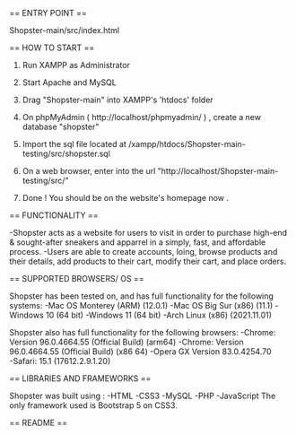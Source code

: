== ENTRY POINT  == 

Shopster-main/src/index.html

== HOW TO START ==

1) Run XAMPP as Administrator 

2) Start Apache and MySQL 

3) Drag "Shopster-main" into XAMPP's 'htdocs' folder 

4) On phpMyAdmin ( http://localhost/phpmyadmin/ ) , create a new database "shopster"

5) Import the sql file located at /xampp/htdocs/Shopster-main-testing/src/shopster.sql

6) On a web browser, enter into the url "http://localhost/Shopster-main-testing/src/"

7) Done ! You should be on the website's homepage now . 


== FUNCTIONALITY == 

-Shopster acts as a website for users to visit in order to purchase high-end & sought-after sneakers and apparrel in a simply, fast, and affordable process.
-Users are able to create accounts, loing, browse products and their details, add products to their cart, modify their cart, and place orders. 

== SUPPORTED BROWSERS/ OS == 

Shopster has been tested on, and has full functionality for the following systems:
-Mac OS Monterey (ARM) (12.0.1)
-Mac OS Big Sur (x86) (11.1)
-Windows 10 (64 bit)
-Windows 11 (64 bit)
-Arch Linux (x86) (2021.11.01)

Shopster also has full functionality for the following browsers:
-Chrome:  Version 96.0.4664.55 (Official Build) (arm64)
-Chrome:  Version 96.0.4664.55 (Official Build) (x86 64)
-Opera GX  Version 83.0.4254.70  
-Safari: 15.1 (17612.2.9.1.20)

== LIBRARIES AND FRAMEWORKS == 

Shopster was built using : 
-HTML
-CSS3
-MySQL 
-PHP
-JavaScript
The only framework used is Bootstrap 5 on CSS3.

== README == 
